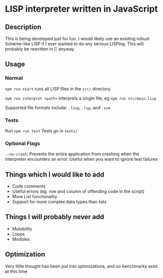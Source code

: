 # LISP interpreter written in JavaScript

## Description

This is being developed just for fun. I would likely use an existing robust Scheme-like LISP if I ever wanted to do any serious LISPing. This will probably be rewritten in C anyway.

## Usage

### Normal

`npm run start` runs all LISP files in the `src/` directory.

`npm run interpret <path>` interprets a single file, eg `npm run src/main.lisp`

Supported file formats include: `.lisp`, `.lsp`, and `.scm`

### Tests

Run `npm run test`
Tests go in `tests/`

### Optional Flags

`--no-crash`: Prevents the entire application from crashing when the interpreter encounters an error. Useful when you want to ignore test failures

## Things which I would like to add

- Code comments
- Useful errors (eg. row and column of offending code in the script)
- More List functionality
- Support for more complex data types than lists

## Things I will probably never add

- Mutability
- Loops
- Modules

## Optimization

Very little thought has been put into optimizations, and no benchmarks exist at this time
